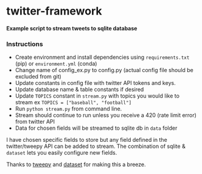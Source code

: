 # twitter-framework

#### Example script to stream tweets to sqlite database

### Instructions
* Create environment and install dependencies using `requirements.txt` (pip) or `environment.yml` (conda)
* Change name of config_ex.py to config.py (actual config file should be excluded from git)
* Update constants in config file with twitter API tokens and keys.
* Update database name & table constants if desired
* Update `TOPICS` constant in `stream.py` with topics you would like to stream ex `TOPICS = ["baseball", "football"]`
* Run `python stream.py` from command line.
* Stream should continue to run unless you receive a 420 (rate limit error) from twitter API
* Data for chosen fields will be streamed to sqlite db in `data` folder

I have chosen specific fields to store but any field defined in the twitter/tweepy API can be added to stream. The combination of sqlite & `dataset` lets you easily configure new fields.

Thanks to [tweepy](https://github.com/tweepy/tweepy) and [dataset](https://github.com/pudo/dataset) for making this a breeze.
